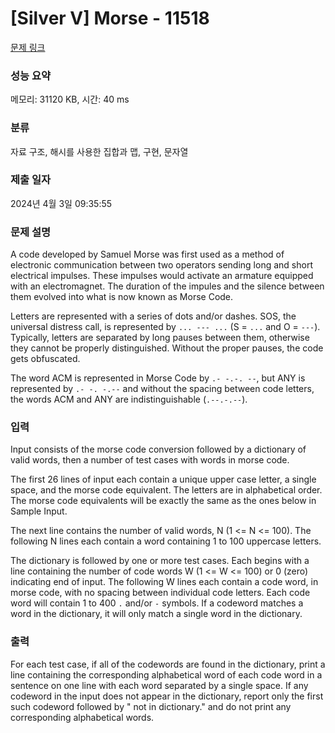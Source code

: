 # [Silver V] Morse - 11518 

[문제 링크](https://www.acmicpc.net/problem/11518) 

### 성능 요약

메모리: 31120 KB, 시간: 40 ms

### 분류

자료 구조, 해시를 사용한 집합과 맵, 구현, 문자열

### 제출 일자

2024년 4월 3일 09:35:55

### 문제 설명

<p>A code developed by Samuel Morse was first used as a method of electronic communication between two operators sending long and short electrical impulses. These impulses would activate an armature equipped with an electromagnet. The duration of the impules and the silence between them evolved into what is now known as Morse Code.</p>

<p>Letters are represented with a series of dots and/or dashes.  SOS, the universal distress call, is represented by <code>... --- ...</code> (S = <code>...</code> and O = <code>---</code>). Typically, letters are separated by long pauses between them, otherwise they cannot be properly distinguished. Without the proper pauses, the code gets obfuscated.</p>

<p>The word ACM is represented in Morse Code by <code>.- -.-. --</code>, but ANY is represented by <code>.- -. -.--</code> and without the spacing between code letters, the words ACM and ANY are indistinguishable (<code>.--.-.--</code>).</p>

### 입력 

 <p>Input consists of the morse code conversion followed by a dictionary of valid words, then a number of test cases with words in morse code.</p>

<p>The first 26 lines of input each contain a unique upper case letter, a single space, and the morse code equivalent. The letters are in alphabetical order. The morse code equivalents will be exactly the same as the ones below in Sample Input.</p>

<p>The next line contains the number of valid words, N (1 <= N <= 100). The following N lines each contain a word containing 1 to 100 uppercase letters.</p>

<p>The dictionary is followed by one or more test cases. Each begins with a line containing the number of code words W (1 <= W <= 100) or 0 (zero) indicating end of input. The following W lines each contain a code word, in morse code, with no spacing between individual code letters. Each code word will contain 1 to 400 <code>.</code> and/or <code>-</code> symbols. If a codeword matches a word in the dictionary, it will only match a single word in the dictionary.</p>

### 출력 

 <p>For each test case, if all of the codewords are found in the dictionary, print a line containing the corresponding alphabetical word of each code word in a sentence on one line with each word separated by a single space. If any codeword in the input does not appear in the dictionary, report only the first such codeword followed by " not in dictionary." and do not print any corresponding alphabetical words.</p>

